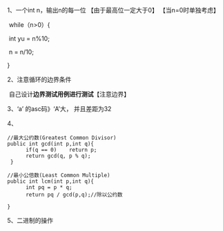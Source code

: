 1、一个int n，输出n的每一位 【由于最高位一定大于0】 【当n=0时单独考虑】

​	 while（n>0）{

​			int yu = n%10;

​			n = n/10;

}

2、注意循环的边界条件

​	自己设计**边界测试用例进行测试**【注意边界】

3、‘a’ 的asc码》‘A’大， 并且差距为32

4、

```
//最大公约数(Greatest Common Divisor)
public int gcd(int p,int q){
      if(q == 0)    return p;
      return gcd(q, p % q);
 }

//最小公倍数(Least Common Multiple)　
public int lcm(int p,int q){
      int pq = p * q;
      return pq / gcd(p,q);//除以公约数

}
```

5、二进制的操作
